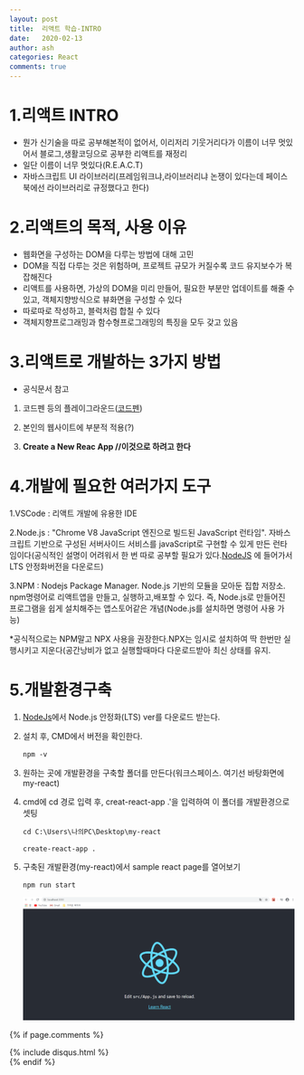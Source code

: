 ```yaml
---
layout: post
title:  리액트 학습-INTRO
date:   2020-02-13
author: ash
categories: React
comments: true
---
```


# 1.리액트 INTRO

- 뭔가 신기술을 따로 공부해본적이 없어서, 이리저리 기웃거리다가 이름이 너무 멋있어서 블로그,생활코딩으로 공부한 리액트를 재정리
- 일단 이름이 너무 멋있다(R.E.A.C.T)
- 자바스크립트 UI 라이브러리(프레임워크냐,라이브러리냐 논쟁이 있다는데 페이스북에선 라이브러리로 규정했다고 한다)

# 2.리액트의 목적, 사용 이유

- 웹화면을 구성하는 DOM을 다루는 방법에 대해 고민
- DOM을 직접 다루는 것은 위험하며, 프로젝트 규모가 커질수록 코드 유지보수가 복잡해진다
- 리액트를 사용하면, 가상의 DOM을 미리 만들어, 필요한 부분만 업데이트를 해줄 수 있고, 객체지향방식으로 뷰화면을 구성할 수 있다
- 따로따로 작성하고,  블럭처럼 합칠 수 있다
- 객체지향프로그래밍과 함수형프로그래밍의 특징을 모두 갖고 있음

# 3.리액트로 개발하는 3가지 방법

* 공식문서 참고

1. 코드펜 등의 플레이그라운드([코드펜](https://codepen.io/))

2. 본인의 웹사이트에 부분적 적용(?)
3. **Create a New Reac App //이것으로 하려고 한다**



# 4.개발에 필요한 여러가지 도구

1.VSCode : 리액트 개발에 유용한 IDE

2.Node.js : "Chrome V8 JavaScript 엔진으로 빌드된 JavaScript 런타임". 자바스크립트 기반으로 구성된 서버사이드 서비스를 javaScript로 구현할 수 있게 만든 런타임이다(공식적인 설명이 어려워서 한 번 따로 공부할 필요가 있다.[NodeJS](https://nodejs.org/) 에 들어가서 LTS 안정화버전을 다운로드)

3.NPM : Nodejs Package Manager. Node.js 기반의 모듈을 모아둔 집합 저장소. npm명령어로 리액트앱을 만들고, 실행하고,배포할 수 있다. 즉, Node.js로 만들어진 프로그램을 쉽게 설치해주는 앱스토어같은 개념(Node.js를 설치하면 명령어 사용 가능)

*공식적으로는 NPM말고 NPX 사용을 권장한다.NPX는 임시로 설치하여 딱 한번만 실행시키고 지운다(공간낭비가 없고  실행할때마다 다운로드받아 최신 상태를 유지.



# 5.개발환경구축



1. [NodeJs](https://nodejs.org/)에서 Node.js 안정화(LTS) ver를 다운로드 받는다.

2. 설치 후,  CMD에서 버전을 확인한다.

   ```markdown
   npm -v
   ```

3. 원하는 곳에 개발환경을 구축할 폴더를 만든다(워크스페이스. 여기선 바탕화면에 my-react)

4. cmd에 cd 경로 입력 후, creat-react-app .'을 입력하여 이 폴더를 개발환경으로 셋팅

   ``` 
   cd C:\Users\나의PC\Desktop\my-react
   ```

   ``` 
   create-react-app .
   ```

5. 구축된 개발환경(my-react)에서 sample react page를 열어보기

   ```
   npm run start
   ```

   ![리액트-intro page](./img/리액트인트로화면.png)

{% if page.comments %}
<div id="post-disqus" class="container">
{% include disqus.html %}
</div>
{% endif %}

